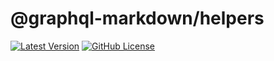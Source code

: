 # @graphql-markdown/helpers

[![Latest Version](https://img.shields.io/npm/v/@graphql-markdown/helpers?style=flat-square)](https://www.npmjs.com/package/@graphql-markdown/helpers)
[![GitHub License](https://img.shields.io/github/license/graphql-markdown/graphql-markdown?style=flat-square)](https://raw.githubusercontent.com/graphql-markdown/graphql-markdown/main/LICENSE)
